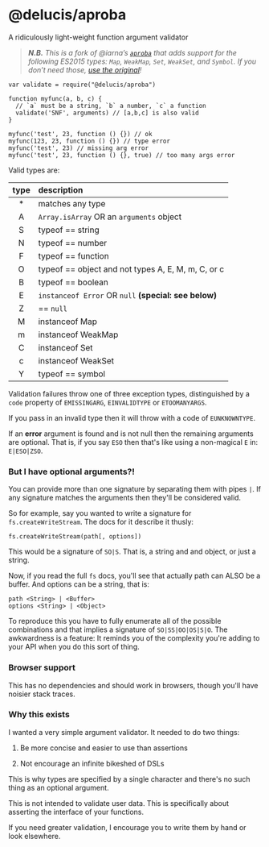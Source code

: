 @delucis/aproba
===============

A ridiculously light-weight function argument validator

> _**N.B.** This is a fork of @iarna’s [`aproba`][0678a2d4] that adds support for the following ES2015 types: `Map`, `WeakMap`, `Set`, `WeakSet`, and `Symbol`. If you don’t need those, [use the original][0678a2d4]!_

  [0678a2d4]: https://github.com/iarna/aproba "aproba on GitHub"

```
var validate = require("@delucis/aproba")

function myfunc(a, b, c) {
  // `a` must be a string, `b` a number, `c` a function
  validate('SNF', arguments) // [a,b,c] is also valid
}

myfunc('test', 23, function () {}) // ok
myfunc(123, 23, function () {}) // type error
myfunc('test', 23) // missing arg error
myfunc('test', 23, function () {}, true) // too many args error

```

Valid types are:

| type | description
| :--: | :----------
| *    | matches any type
| A    | `Array.isArray` OR an `arguments` object
| S    | typeof == string
| N    | typeof == number
| F    | typeof == function
| O    | typeof == object and not types A, E, M, m, C, or c
| B    | typeof == boolean
| E    | `instanceof Error` OR `null` **(special: see below)**
| Z    | == `null`
| M    | instanceof Map
| m    | instanceof WeakMap
| C    | instanceof Set
| c    | instanceof WeakSet
| Y    | typeof == symbol

Validation failures throw one of three exception types, distinguished by a
`code` property of `EMISSINGARG`, `EINVALIDTYPE` or `ETOOMANYARGS`.

If you pass in an invalid type then it will throw with a code of
`EUNKNOWNTYPE`.

If an **error** argument is found and is not null then the remaining
arguments are optional.  That is, if you say `ESO` then that's like using a
non-magical `E` in: `E|ESO|ZSO`.

### But I have optional arguments?!

You can provide more than one signature by separating them with pipes `|`.
If any signature matches the arguments then they'll be considered valid.

So for example, say you wanted to write a signature for
`fs.createWriteStream`.  The docs for it describe it thusly:

```
fs.createWriteStream(path[, options])
```

This would be a signature of `SO|S`.  That is, a string and and object, or
just a string.

Now, if you read the full `fs` docs, you'll see that actually path can ALSO
be a buffer.  And options can be a string, that is:
```
path <String> | <Buffer>
options <String> | <Object>
```

To reproduce this you have to fully enumerate all of the possible
combinations and that implies a signature of `SO|SS|OO|OS|S|O`.  The
awkwardness is a feature: It reminds you of the complexity you're adding to
your API when you do this sort of thing.


### Browser support

This has no dependencies and should work in browsers, though you'll have
noisier stack traces.

### Why this exists

I wanted a very simple argument validator. It needed to do two things:

1. Be more concise and easier to use than assertions

2. Not encourage an infinite bikeshed of DSLs

This is why types are specified by a single character and there's no such
thing as an optional argument. 

This is not intended to validate user data. This is specifically about
asserting the interface of your functions.

If you need greater validation, I encourage you to write them by hand or
look elsewhere.
